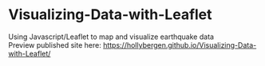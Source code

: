 # Visualizing-Data-with-Leaflet
Using Javascript/Leaflet to map and visualize earthquake data <br>
Preview published site here: https://hollybergen.github.io/Visualizing-Data-with-Leaflet/
